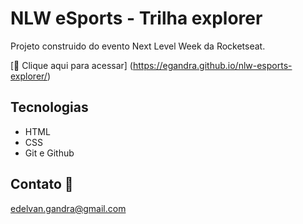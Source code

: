 # NLW eSports - Trilha explorer

Projeto construido do evento Next Level Week da Rocketseat.

[🔗 Clique aqui para acessar]
(https://egandra.github.io/nlw-esports-explorer/)



## Tecnologias 

- HTML
- CSS
- Git e Github


## Contato 🤖

edelvan.gandra@gmail.com 